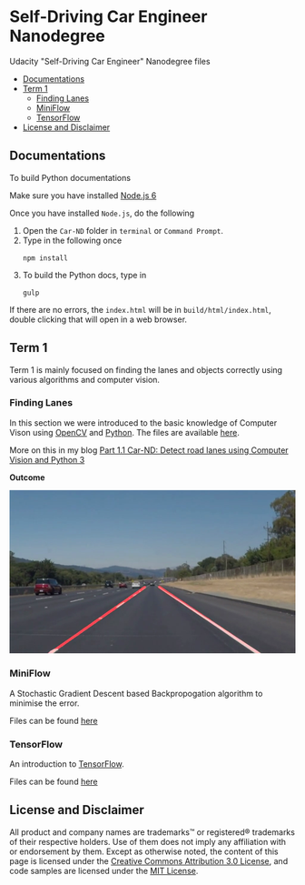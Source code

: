 # Self-Driving Car Engineer Nanodegree

Udacity "Self-Driving Car Engineer" Nanodegree files

<!-- TOC depthFrom:2 depthTo:6 withLinks:1 updateOnSave:1 orderedList:0 -->

- [Documentations](#documentations)
- [Term 1](#term-1)
	- [Finding Lanes](#finding-lanes)
	- [MiniFlow](#miniflow)
	- [TensorFlow](#tensorflow)
- [License and Disclaimer](#license-and-disclaimer)

<!-- /TOC -->

## Documentations

To build Python documentations

Make sure you have installed [Node.js 6](https://nodejs.org/en/download/)

Once you have installed `Node.js`, do the following

1. Open the `Car-ND` folder in `terminal` or `Command Prompt`.
2. Type in the following once
    ```
    npm install
    ```
3. To build the Python docs, type in
    ```
    gulp
    ```

If there are no errors, the `index.html` will be in `build/html/index.html`, double clicking that will open in a web browser.

## Term 1

Term 1 is mainly focused on finding the lanes and objects correctly using various algorithms and computer vision.

### Finding Lanes

In this section we were introduced to the basic knowledge of Computer Vison using [OpenCV](http://opencv.org/) and [Python](https://www.python.org/download/releases/3.0/). The files are available [here](https://github.com/akshaybabloo/Car-ND/tree/master/Term-1/Finding_Lane_Lines).

More on this in my blog [Part 1.1 Car-ND: Detect road lanes using Computer Vision and Python 3](https://blog.gollahalli.com/blog/29/1/2017/part-1-1-car-nd-detect-road-lanes-using-computer-vision-and-python)

**Outcome**

![Road lanes](https://github.com/akshaybabloo/Car-ND/raw/master/Screenshots/road_lanes.png)

### MiniFlow

A Stochastic Gradient Descent based Backpropogation algorithm to minimise the error.

Files can be found [here](https://github.com/akshaybabloo/Car-ND/tree/master/Term_1/MinFlow)

### TensorFlow

An introduction to [TensorFlow](https://www.tensorflow.org).

Files can be found [here](https://github.com/akshaybabloo/Car-ND/tree/master/Term_1/TensorFlow)

## License and Disclaimer

All product and company names are trademarks™ or registered® trademarks of their respective holders. Use of them does not imply any affiliation with or endorsement by them. Except as otherwise noted, the content of this page is licensed under the [Creative Commons Attribution 3.0 License](https://creativecommons.org/licenses/by/3.0/), and code samples are licensed under the [MIT License](https://github.com/akshaybabloo/Car-ND/blob/master/LICENSE).
